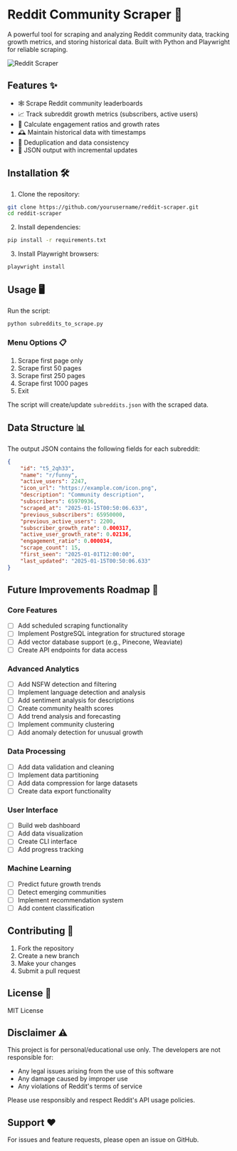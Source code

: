 # Reddit Community Scraper 🚀

A powerful tool for scraping and analyzing Reddit community data, tracking growth metrics, and storing historical data. Built with Python and Playwright for reliable scraping.

![Reddit Scraper](https://imgur.com/a/gXEpgC3)

## Features ✨

- 🕸️ Scrape Reddit community leaderboards
- 📈 Track subreddit growth metrics (subscribers, active users)
- 🧮 Calculate engagement ratios and growth rates
- 🕰️ Maintain historical data with timestamps
- 🔄 Deduplication and data consistency
- 📁 JSON output with incremental updates

## Installation 🛠️

1. Clone the repository:
```bash
git clone https://github.com/yourusername/reddit-scraper.git
cd reddit-scraper
```

2. Install dependencies:
```bash
pip install -r requirements.txt
```

3. Install Playwright browsers:
```bash
playwright install
```

## Usage 🖥️

Run the script:
```bash
python subreddits_to_scrape.py
```

### Menu Options 📋

1. Scrape first page only
2. Scrape first 50 pages
3. Scrape first 250 pages
4. Scrape first 1000 pages
5. Exit

The script will create/update `subreddits.json` with the scraped data.

## Data Structure 📊

The output JSON contains the following fields for each subreddit:

```json
{
    "id": "t5_2qh33",
    "name": "r/funny",
    "active_users": 2247,
    "icon_url": "https://example.com/icon.png",
    "description": "Community description",
    "subscribers": 65970936,
    "scraped_at": "2025-01-15T00:50:06.633",
    "previous_subscribers": 65950000,
    "previous_active_users": 2200,
    "subscriber_growth_rate": 0.000317,
    "active_user_growth_rate": 0.02136,
    "engagement_ratio": 0.000034,
    "scrape_count": 15,
    "first_seen": "2025-01-01T12:00:00",
    "last_updated": "2025-01-15T00:50:06.633"
}
```

## Future Improvements Roadmap 🚧

### Core Features
- [ ] Add scheduled scraping functionality
- [ ] Implement PostgreSQL integration for structured storage
- [ ] Add vector database support (e.g., Pinecone, Weaviate)
- [ ] Create API endpoints for data access

### Advanced Analytics
- [ ] Add NSFW detection and filtering
- [ ] Implement language detection and analysis
- [ ] Add sentiment analysis for descriptions
- [ ] Create community health scores
- [ ] Add trend analysis and forecasting
- [ ] Implement community clustering
- [ ] Add anomaly detection for unusual growth

### Data Processing
- [ ] Add data validation and cleaning
- [ ] Implement data partitioning
- [ ] Add data compression for large datasets
- [ ] Create data export functionality

### User Interface
- [ ] Build web dashboard
- [ ] Add data visualization
- [ ] Create CLI interface
- [ ] Add progress tracking

### Machine Learning
- [ ] Predict future growth trends
- [ ] Detect emerging communities
- [ ] Implement recommendation system
- [ ] Add content classification

## Contributing 🤝

1. Fork the repository
2. Create a new branch
3. Make your changes
4. Submit a pull request

## License 📄

MIT License

## Disclaimer ⚠️

This project is for personal/educational use only. The developers are not responsible for:
- Any legal issues arising from the use of this software
- Any damage caused by improper use
- Any violations of Reddit's terms of service

Please use responsibly and respect Reddit's API usage policies.

## Support ❤️

For issues and feature requests, please open an issue on GitHub.
